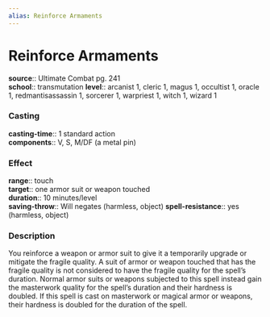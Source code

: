 ```yaml
---
alias: Reinforce Armaments
---
```


# Reinforce Armaments 

**source**:: Ultimate Combat pg. 241  
**school**:: transmutation
**level**:: arcanist 1, cleric 1, magus 1, occultist 1, oracle 1, redmantisassassin 1, sorcerer 1, warpriest 1, witch 1, wizard 1

### Casting 

**casting-time**:: 1 standard action  
**components**:: V, S, M/DF (a metal pin)

### Effect 

**range**:: touch  
**target**:: one armor suit or weapon touched  
**duration**:: 10 minutes/level  
**saving-throw**:: Will negates (harmless, object)
**spell-resistance**:: yes (harmless, object)

### Description 

You reinforce a weapon or armor suit to give it a temporarily upgrade or mitigate the fragile quality. A suit of armor or weapon touched that has the fragile quality is not considered to have the fragile quality for the spell’s duration. Normal armor suits or weapons subjected to this spell instead gain the masterwork quality for the spell’s duration and their hardness is doubled. If this spell is cast on masterwork or magical armor or weapons, their hardness is doubled for the duration of the spell.

